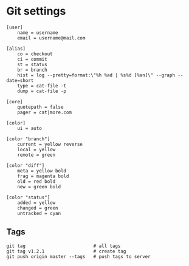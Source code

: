 # Git settings




    [user]
        name = username
        email = username@mail.com
    
    [alias]
        co = checkout
        ci = commit
        st = status
        br = branch
        hist = log --pretty=format:\"%h %ad | %s%d [%an]\" --graph --date=short
        type = cat-file -t
        dump = cat-file -p
    
    [core]
        quotepath = false 
        pager = cat|more.com
    
    [color]
        ui = auto
    
    [color "branch"]
        current = yellow reverse
        local = yellow
        remote = green
    
    [color "diff"]
        meta = yellow bold
        frag = magenta bold
        old = red bold
        new = green bold
    
    [color "status"]
        added = yellow
        changed = green
        untracked = cyan


## Tags

    git tag                         # all tags
    git tag v1.2.1                  # create tag
    git push origin master --tags   # push tags to server